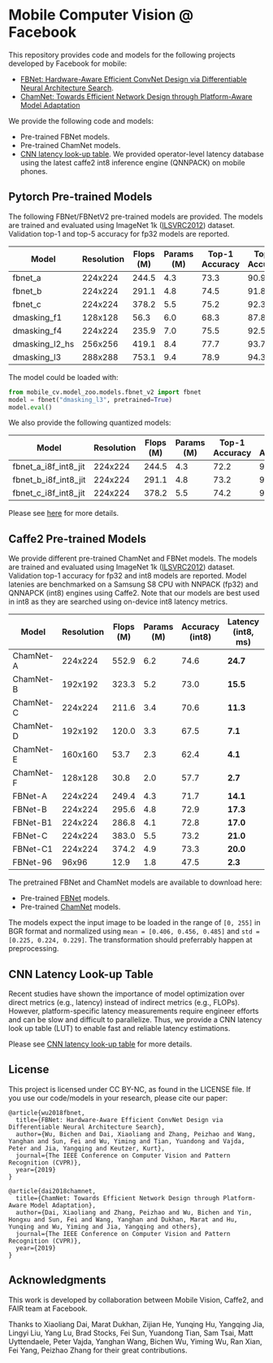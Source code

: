 # Mobile Computer Vision @ Facebook

This repository provides code and models for the following projects developed by Facebook for mobile:
* [FBNet: Hardware-Aware Efficient ConvNet Design via Differentiable Neural Architecture Search](https://arxiv.org/abs/1812.03443).
* [ChamNet: Towards Efficient Network Design through Platform-Aware Model Adaptation](https://arxiv.org/abs/1812.08934)

We provide the following code and models:
* Pre-trained FBNet models.
* Pre-trained ChamNet models.
* [CNN latency look-up table](runtime_lut). We provided operator-level latency database using the latest caffe2 int8 inference engine (QNNPACK) on mobile phones.

## Pytorch Pre-trained Models

The following FBNet/FBNetV2 pre-trained models are provided. The models are trained and evaluated using ImageNet 1k ([ILSVRC2012](http://www.image-net.org/challenges/LSVRC/2012/)) dataset. Validation top-1 and top-5 accuracy for fp32 models are reported.

|     Model      | Resolution | Flops (M) | Params (M) | Top-1 Accuracy | Top-5 Accuracy |
| -------------- | ---------- | --------- | ---------- | -------------- | -------------- |
| fbnet_a        | 224x224    | 244.5     | 4.3        | 73.3           | 90.9           |
| fbnet_b        | 224x224    | 291.1     | 4.8        | 74.5           | 91.8           |
| fbnet_c        | 224x224    | 378.2     | 5.5        | 75.2           | 92.3           |
| dmasking_f1    | 128x128    | 56.3      | 6.0        | 68.3           | 87.8           |
| dmasking_f4    | 224x224    | 235.9     | 7.0        | 75.5           | 92.5           |
| dmasking_l2_hs | 256x256    | 419.1     | 8.4        | 77.7           | 93.7           |
| dmasking_l3    | 288x288    | 753.1     | 9.4        | 78.9           | 94.3           |

The model could be loaded with:

```python
from mobile_cv.model_zoo.models.fbnet_v2 import fbnet
model = fbnet("dmasking_l3", pretrained=True)
model.eval()
```

We also provide the following quantized models:

|        Model         | Resolution | Flops (M) | Params (M) | Top-1 Accuracy | Top-5 Accuracy |
| -------------------- | ---------- | --------- | ---------- | -------------- | -------------- |
| fbnet_a_i8f_int8_jit | 224x224    | 244.5     | 4.3        | 72.2           | 90.3           |
| fbnet_b_i8f_int8_jit | 224x224    | 291.1     | 4.8        | 73.2           | 91.1           |
| fbnet_c_i8f_int8_jit | 224x224    | 378.2     | 5.5        | 74.2           | 91.8           |

Please see [here](mobile_cv/model_zoo/README.md) for more details.


## Caffe2 Pre-trained Models
We provide different pre-trained ChamNet and FBNet models. The models are trained and evaluated using ImageNet 1k ([ILSVRC2012](http://www.image-net.org/challenges/LSVRC/2012/)) dataset. Validation top-1 accuracy for fp32 and int8 models are reported. Model latenies are benchmarked on a Samsung S8 CPU with NNPACK (fp32) and QNNAPCK (int8) engines using Caffe2. Note that our models are best used in int8 as they are searched using on-device int8 latency metrics.

| Model     | Resolution | Flops (M) | Params (M) | Accuracy (int8) | Latency (int8, ms) | Accuracy (fp32) | Latency (fp32, ms) |
|-----------|------------|-----------|------------|-----------------------|--------------------|-----------------------|--------------------|
| ChamNet-A | 224x224    | 552.9     | 6.2        | 74.6                  | **24.7**           | 75.4                  | 117.1              |
| ChamNet-B | 192x192    | 323.3     | 5.2        | 73.0                  | **15.5**           | 73.8                  | 74.4               |
| ChamNet-C | 224x224    | 211.6     | 3.4        | 70.6                  | **11.3**           | 71.6                  | 56.8               |
| ChamNet-D | 192x192    | 120.0     | 3.3        | 67.5                  | **7.1**            | 69.1                  | 36.3               |
| ChamNet-E | 160x160    | 53.7      | 2.3        | 62.4                  | **4.1**            | 64.2                  | 24.4               |
| ChamNet-F | 128x128    | 30.8      | 2.0        | 57.7                  | **2.7**            | 59.5                  | 15.4               |
| FBNet-A   | 224x224    | 249.4     | 4.3        | 71.7                  | **14.1**           | 73.3                  | 124.6              |
| FBNet-B   | 224x224    | 295.6     | 4.8        | 72.9                  | **17.3**           | 74.1                  | 167.7              |
| FBNet-B1  | 224x224    | 286.8     | 4.1        | 72.8                  | **17.0**           | 73.9                  | 127.5              |
| FBNet-C   | 224x224    | 383.0     | 5.5        | 73.2                  | **21.0**           | 74.9                  | 241.8              |
| FBNet-C1  | 224x224    | 374.2     | 4.9        | 73.3                  | **20.0**           | 74.5                  | 167.3              |
| FBNet-96  | 96x96      | 12.9      | 1.8        | 47.5                  | **2.3**            | 50.4                  | 22.8               |

The pretrained FBNet and ChamNet models are available to download here:
* Pre-trained [FBNet](https://dl.fbaipublicfiles.com/fbnet/models/FBNet_caffe2.zip) models.
* Pre-trained [ChamNet](https://dl.fbaipublicfiles.com/fbnet/models/ChamNet_caffe2.zip) models.

The models expect the input image to be loaded in the range of `[0, 255]` in BGR format and normalized using `mean = [0.406, 0.456, 0.485]` and `std = [0.225, 0.224, 0.229]`. The transformation should preferrably happen at preprocessing.


## CNN Latency Look-up Table

Recent studies have shown the importance of model optimization over direct metrics (e.g., latency) instead of indirect metrics (e.g., FLOPs).  However, platform-specific latency measurements require engineer efforts and can be slow and difficult to parallelize.  Thus, we provide a CNN latency look up table (LUT) to enable fast and reliable latency estimations.

Please see [CNN latency look-up table](https://github.com/facebookresearch/mobile-vision/tree/master/runtime_lut) for more details.


## License
This project is licensed under CC BY-NC, as found in the LICENSE file. If you use our code/models in your research, please cite our paper:

```
@article{wu2018fbnet,
  title={FBNet: Hardware-Aware Efficient ConvNet Design via Differentiable Neural Architecture Search},
  author={Wu, Bichen and Dai, Xiaoliang and Zhang, Peizhao and Wang, Yanghan and Sun, Fei and Wu, Yiming and Tian, Yuandong and Vajda, Peter and Jia, Yangqing and Keutzer, Kurt},
  journal={The IEEE Conference on Computer Vision and Pattern Recognition (CVPR)},
  year={2019}
}

@article{dai2018chamnet,
  title={ChamNet: Towards Efficient Network Design through Platform-Aware Model Adaptation},
  author={Dai, Xiaoliang and Zhang, Peizhao and Wu, Bichen and Yin, Hongxu and Sun, Fei and Wang, Yanghan and Dukhan, Marat and Hu, Yunqing and Wu, Yiming and Jia, Yangqing and others},
  journal={The IEEE Conference on Computer Vision and Pattern Recognition (CVPR)},
  year={2019}
}
```

## Acknowledgments
This work is developed by collaboration between Mobile Vision, Caffe2, and FAIR team at Facebook.

Thanks to Xiaoliang Dai, Marat Dukhan, Zijian He, Yunqing Hu, Yangqing Jia, Lingyi Liu, Yang Lu, Brad Stocks, Fei Sun, Yuandong Tian, Sam Tsai, Matt Uyttendaele, Peter Vajda, Yanghan Wang, Bichen Wu, Yiming Wu, Ran Xian, Fei Yang, Peizhao Zhang for their great contributions.

